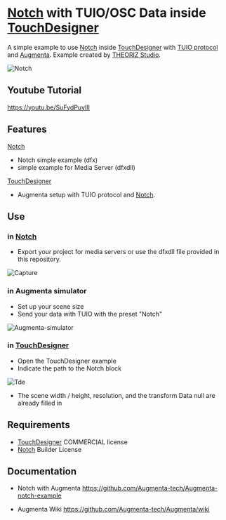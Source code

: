 # [Notch](https://www.notch.one/) with TUIO/OSC Data inside [TouchDesigner](https://derivative.ca/download)

A simple example to use [Notch](https://www.notch.one/) inside [TouchDesigner](https://derivative.ca/download) with [TUIO protocol](https://www.tuio.org/?developer) and [Augmenta](https://www.augmenta.tech). Example created by [THEORIZ Studio](https://www.theoriz.com/fr/bienvenue/).

![Notch](https://user-images.githubusercontent.com/64955193/138240148-88059a8d-7a11-4e27-8644-0a5f42511c0c.PNG)

## Youtube Tutorial

https://youtu.be/SuFydPuyIlI


## Features

[Notch](https://www.notch.one/)
- Notch simple example (dfx)
- simple example for Media Server (dfxdll)

[TouchDesigner](https://derivative.ca/download)
- Augmenta setup with TUIO protocol and [Notch](https://www.notch.one/).

## Use


### in [Notch](https://www.notch.one/)

- Export your project for media servers or use the dfxdll file provided in this repository.

![Capture](https://user-images.githubusercontent.com/64955193/138241337-0228d2dc-1a87-4b60-a9a9-23b6dff61613.PNG)


### in Augmenta simulator

- Set up your scene size
- Send your data with TUIO with the preset "Notch"

![Augmenta-simulator](https://user-images.githubusercontent.com/5172593/226405598-7609c3ca-8580-4a41-8b8c-7cefcb939291.png)



### in [TouchDesigner](https://derivative.ca/download)
- Open the TouchDesigner example
- Indicate the path to the Notch block


![Tde](https://user-images.githubusercontent.com/64955193/138238630-9cc8272e-9357-4c3a-8df5-b3f10c87768f.PNG)
 - The scene width / height, resolution, and the transform Data null are already filled in

## Requirements
- [TouchDesigner](https://derivative.ca/download) COMMERCIAL license
- [Notch](https://www.notch.one/) Builder License


## Documentation
- Notch with Augmenta
https://github.com/Augmenta-tech/Augmenta-notch-example

- Augmenta Wiki
https://github.com/Augmenta-tech/Augmenta/wiki





